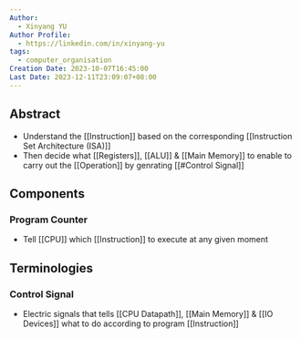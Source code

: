 ```yaml
---
Author:
  - Xinyang YU
Author Profile:
  - https://linkedin.com/in/xinyang-yu
tags:
  - computer_organisation
Creation Date: 2023-10-07T16:45:00
Last Date: 2023-12-11T23:09:07+08:00
---
```

## Abstract
- Understand the [[Instruction]] based on the corresponding [[Instruction Set Architecture (ISA)]] 
- Then decide what [[Registers]], [[ALU]] & [[Main Memory]] to enable to carry out the [[Operation]] by genrating [[#Control Signal]]

## Components
### Program Counter
- Tell [[CPU]] which [[Instruction]] to execute at any given moment


## Terminologies
### Control Signal
- Electric signals that tells [[CPU Datapath]], [[Main Memory]] & [[IO Devices]] what to do according to program [[Instruction]]